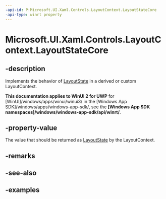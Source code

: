 ```yaml
---
-api-id: P:Microsoft.UI.Xaml.Controls.LayoutContext.LayoutStateCore
-api-type: winrt property
---
```


# Microsoft.UI.Xaml.Controls.LayoutContext.LayoutStateCore

<!--
protected virtual object LayoutStateCore { get; set; }
-->

## -description

Implements the behavior of [LayoutState](layoutcontext_layoutstate.md) in a derived or custom LayoutContext.

**This documentation applies to WinUI 2 for UWP** for [WinUI]/windows/apps/winui/winui3/ in the [Windows App SDK]/windows/apps/windows-app-sdk/, see the **[Windows App SDK namespaces]/windows/windows-app-sdk/api/winrt/**.

## -property-value

The value that should be returned as [LayoutState](layoutcontext_layoutstate.md) by the LayoutContext.

## -remarks

## -see-also

## -examples

